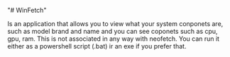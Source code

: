 "# WinFetch" 

Is an application that allows you to view what your system conponets are, such as model brand and name and you can see coponets such as cpu, gpu, ram. This is not associated in any way with neofetch.
You can run it either as a powershell script (.bat) ir an exe if you prefer that.
